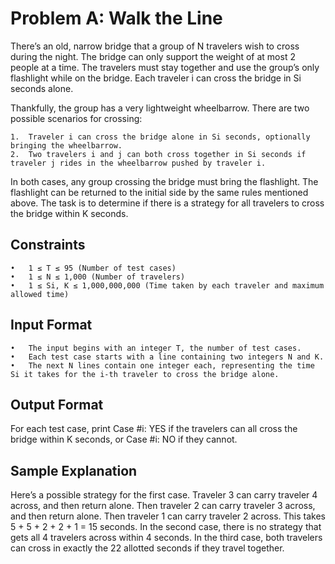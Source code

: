 # Problem A: Walk the Line

There’s an old, narrow bridge that a group of N travelers wish to cross during the night. The bridge can only support the weight of at most 2 people at a time. The travelers must stay together and use the group’s only flashlight while on the bridge. Each traveler i can cross the bridge in Si seconds alone.

Thankfully, the group has a very lightweight wheelbarrow. There are two possible scenarios for crossing:

	1.	Traveler i can cross the bridge alone in Si seconds, optionally bringing the wheelbarrow.
	2.	Two travelers i and j can both cross together in Si seconds if traveler j rides in the wheelbarrow pushed by traveler i.

In both cases, any group crossing the bridge must bring the flashlight. The flashlight can be returned to the initial side by the same rules mentioned above. The task is to determine if there is a strategy for all travelers to cross the bridge within K seconds.

## Constraints

	•	1 ≤ T ≤ 95 (Number of test cases)
	•	1 ≤ N ≤ 1,000 (Number of travelers)
	•	1 ≤ Si, K ≤ 1,000,000,000 (Time taken by each traveler and maximum allowed time)

## Input Format

	•	The input begins with an integer T, the number of test cases.
	•	Each test case starts with a line containing two integers N and K.
	•	The next N lines contain one integer each, representing the time Si it takes for the i-th traveler to cross the bridge alone.

## Output Format

For each test case, print Case #i: YES if the travelers can all cross the bridge within K seconds, or Case #i: NO if they cannot.

## Sample Explanation

Here’s a possible strategy for the first case. Traveler 3 can carry traveler 4 across, and then return alone. Then traveler 2 can carry traveler 3 across, and then return alone. Then traveler 1 can carry traveler 2 across. This takes 5 + 5 + 2 + 2 + 1 = 15 seconds.
In the second case, there is no strategy that gets all 4 travelers across within 4 seconds.
In the third case, both travelers can cross in exactly the 22 allotted seconds if they travel together.